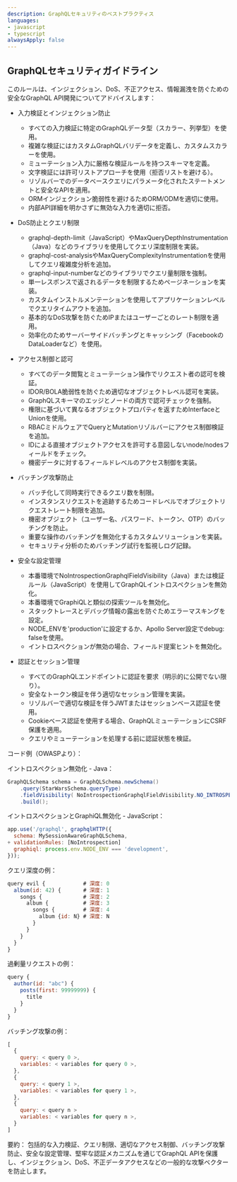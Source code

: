 ```yaml
---
description: GraphQLセキュリティのベストプラクティス
languages:
- javascript
- typescript
alwaysApply: false
---
```


## GraphQLセキュリティガイドライン

このルールは、インジェクション、DoS、不正アクセス、情報漏洩を防ぐための安全なGraphQL API開発についてアドバイスします：

- 入力検証とインジェクション防止
  - すべての入力検証に特定のGraphQLデータ型（スカラー、列挙型）を使用。
  - 複雑な検証にはカスタムGraphQLバリデータを定義し、カスタムスカラーを使用。
  - ミューテーション入力に厳格な検証ルールを持つスキーマを定義。
  - 文字検証には許可リストアプローチを使用（拒否リストを避ける）。
  - リゾルバーでのデータベースクエリにパラメータ化されたステートメントと安全なAPIを適用。
  - ORMインジェクション脆弱性を避けるためORM/ODMを適切に使用。
  - 内部API詳細を明かさずに無効な入力を適切に拒否。

- DoS防止とクエリ制限
  - graphql-depth-limit（JavaScript）やMaxQueryDepthInstrumentation（Java）などのライブラリを使用してクエリ深度制限を実装。
  - graphql-cost-analysisやMaxQueryComplexityInstrumentationを使用してクエリ複雑度分析を追加。
  - graphql-input-numberなどのライブラリでクエリ量制限を強制。
  - 単一レスポンスで返されるデータを制限するためページネーションを実装。
  - カスタムインストルメンテーションを使用してアプリケーションレベルでクエリタイムアウトを追加。
  - 基本的なDoS攻撃を防ぐためIPまたはユーザーごとのレート制限を適用。
  - 効率化のためサーバーサイドバッチングとキャッシング（FacebookのDataLoaderなど）を使用。

- アクセス制御と認可
  - すべてのデータ閲覧とミューテーション操作でリクエスト者の認可を検証。
  - IDOR/BOLA脆弱性を防ぐため適切なオブジェクトレベル認可を実装。
  - GraphQLスキーマのエッジとノードの両方で認可チェックを強制。
  - 権限に基づいて異なるオブジェクトプロパティを返すためInterfaceとUnionを使用。
  - RBACミドルウェアでQueryとMutationリゾルバーにアクセス制御検証を追加。
  - IDによる直接オブジェクトアクセスを許可する意図しないnode/nodesフィールドをチェック。
  - 機密データに対するフィールドレベルのアクセス制御を実装。

- バッチング攻撃防止
  - バッチ化して同時実行できるクエリ数を制限。
  - インスタンスリクエストを追跡するためコードレベルでオブジェクトリクエストレート制限を追加。
  - 機密オブジェクト（ユーザー名、パスワード、トークン、OTP）のバッチングを防止。
  - 重要な操作のバッチングを無効化するカスタムソリューションを実装。
  - セキュリティ分析のためバッチング試行を監視しログ記録。

- 安全な設定管理
  - 本番環境でNoIntrospectionGraphqlFieldVisibility（Java）または検証ルール（JavaScript）を使用してGraphQLイントロスペクションを無効化。
  - 本番環境でGraphiQLと類似の探索ツールを無効化。
  - スタックトレースとデバッグ情報の露出を防ぐためエラーマスキングを設定。
  - NODE_ENVを'production'に設定するか、Apollo Server設定でdebug: falseを使用。
  - イントロスペクションが無効の場合、フィールド提案ヒントを無効化。

- 認証とセッション管理
  - すべてのGraphQLエンドポイントに認証を要求（明示的に公開でない限り）。
  - 安全なトークン検証を伴う適切なセッション管理を実装。
  - リゾルバーで適切な検証を伴うJWTまたはセッションベース認証を使用。
  - Cookieベース認証を使用する場合、GraphQLミューテーションにCSRF保護を適用。
  - クエリやミューテーションを処理する前に認証状態を検証。

コード例（OWASPより）：

イントロスペクション無効化 - Java：
```java
GraphQLSchema schema = GraphQLSchema.newSchema()
    .query(StarWarsSchema.queryType)
    .fieldVisibility( NoIntrospectionGraphqlFieldVisibility.NO_INTROSPECTION_FIELD_VISIBILITY )
    .build();
```

イントロスペクションとGraphiQL無効化 - JavaScript：
```javascript
app.use('/graphql', graphqlHTTP({
  schema: MySessionAwareGraphQLSchema,
+ validationRules: [NoIntrospection]
  graphiql: process.env.NODE_ENV === 'development',
}));
```

クエリ深度の例：
```javascript
query evil {            # 深度: 0
  album(id: 42) {       # 深度: 1
    songs {             # 深度: 2
      album {           # 深度: 3
        songs {         # 深度: 4
          album {id: N} # 深度: N
        }
      }
    }
  }
}
```

過剰量リクエストの例：
```javascript
query {
  author(id: "abc") {
    posts(first: 99999999) {
      title
    }
  }
}
```

バッチング攻撃の例：
```javascript
[
  {
    query: < query 0 >,
    variables: < variables for query 0 >,
  },
  {
    query: < query 1 >,
    variables: < variables for query 1 >,
  },
  {
    query: < query n >
    variables: < variables for query n >,
  }
]
```

要約：
包括的な入力検証、クエリ制限、適切なアクセス制御、バッチング攻撃防止、安全な設定管理、堅牢な認証メカニズムを通じてGraphQL APIを保護し、インジェクション、DoS、不正データアクセスなどの一般的な攻撃ベクターを防止します。
